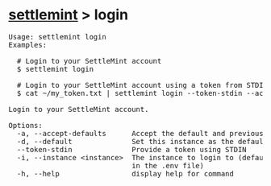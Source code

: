 <h1><a href="../settlemint.md">settlemint</a> > login</h1>

<pre>Usage: settlemint login 
Examples:

  # Login to your SettleMint account
  $ settlemint login

  # Login to your SettleMint account using a token from STDIN
  $ cat ~/my_token.txt | settlemint login --token-stdin --accept-defaults

Login to your SettleMint account.

Options:
  -a, --accept-defaults      Accept the default and previously set values
  -d, --default              Set this instance as the default
  --token-stdin              Provide a token using STDIN
  -i, --instance &lt;instance&gt;  The instance to login to (defaults to the instance
                             in the .env file)
  -h, --help                 display help for command
</pre>

